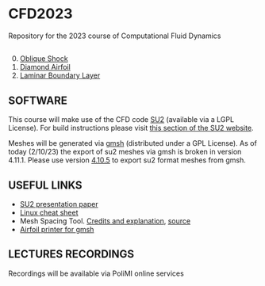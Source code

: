 # CFD2023
Repository for the 2023 course of Computational Fluid Dynamics
## 
0. [Oblique Shock](OBLIQUE_SHOCK)
1. [Diamond Airfoil](DIAMOND)
2. [Laminar Boundary Layer](LAMINAR_FLATPLATE)


## SOFTWARE
This course will make use of the CFD code [SU2](https://su2code.github.io) (available via a LGPL License). For build instructions please visit [this section of the SU2 website](https://su2code.github.io/docs_v7/Build-SU2-Linux-MacOS/).

Meshes will be generated via [gmsh](https://gmsh.info/) (distributed under a GPL License). As of today (2/10/23) the export of su2 meshes via gmsh is broken in version 4.11.1. Please use version [4.10.5](https://gmsh.info/bin/) to export su2 format meshes from gmsh.

## USEFUL LINKS
- [SU2 presentation paper](utils/SU2_AIAA2016.pdf)
- [Linux cheat sheet](utils/Linux_cheat_sheet.pdf)
- Mesh Spacing Tool. [Credits and explanation](https://www.cfd-online.com/Forums/openfoam-meshing/61785-blockmesh-grading-calculator.html), [source](utils/MeshSpace.zip)
- [Airfoil printer for gmsh](utils/printGeo)

## LECTURES RECORDINGS
Recordings will be available via PoliMI online services
